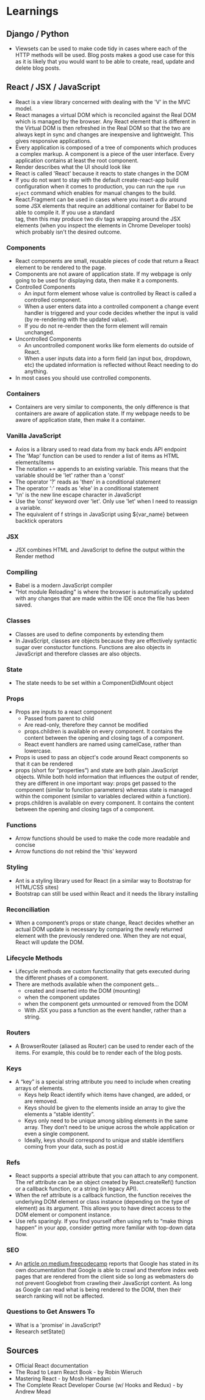 # Learnings

## Django / Python

- Viewsets can be used to make code tidy in cases where each of the HTTP methods will be used. Blog posts makes a good use case for this as it is likely that you would want to be able to create, read, update and delete blog posts.

## React / JSX / JavaScript

- React is a view library concerned with dealing with the 'V' in the MVC model.
- React manages a virtual DOM which is reconciled against the Real DOM which is managed by the browser. Any React element that is different in the Virtual DOM is then refreshed in the Real DOM so that the two are always kept in sync and changes are inexpensive and lightweight. This gives responsive applications.
- Every application is composed of a tree of components which produces a complex markup. A component is a piece of the user interface. Every application contains at least the root component.
- Render describes what the UI should look like
- React is called 'React' because it reacts to state changes in the DOM
- If you do not want to stay with the default create-react-app build configuration when it comes to production, you can run the `npm run eject` command which enables for manual changes to the build.
- React.Fragment can be used in cases where you insert a div around some JSX elements that require an additional container for Babel to be able to compile it. If you use a standard <div></div> tag, then this may produce two div tags wrapping around the JSX elements (when you inspect the elements in Chrome Developer tools) which probably isn't the desired outcome.

### Components

- React components are small, reusable pieces of code that return a React element to be rendered to the page.
- Components are not aware of application state. If my webpage is only going to be used for displaying data, then make it a components.
- Controlled Components
  - An input form element whose value is controlled by React is called a controlled component.
  - When a user enters data into a controlled component a change event handler is triggered and your code decides whether the input is valid (by re-rendering with the updated value).
  - If you do not re-render then the form element will remain unchanged.
- Uncontrolled Components
  - An uncontrolled component works like form elements do outside of React.
  - When a user inputs data into a form field (an input box, dropdown, etc) the updated information is reflected without React needing to do anything.
- In most cases you should use controlled components.

### Containers

- Containers are very similar to components, the only difference is that containers are aware of application state. If my webpage needs to be aware of application state, then make it a container.

### Vanilla JavaScript

- Axios is a library used to read data from my back ends API endpoint
- The 'Map' function can be used to render a list of items as HTML elements/items
- The notation += appends to an existing variable. This means that the variable should be 'let' rather than a 'const'
- The operator '?' reads as 'then' in a conditional statement
- The operator ':' reads as 'else' in a conditional statement
- '\n' is the new line escape character in JavaScript
- Use the 'const' keyword over 'let'. Only use 'let' when I need to reassign a variable.
- The equivalent of f strings in JavaScript using ${var_name} between backtick operators

### JSX

- JSX combines HTML and JavaScript to define the output within the Render method

### Compiling

- Babel is a modern JavaScript compiler
- "Hot module Reloading" is where the browser is automatically updated with any changes that are made within the IDE once the file has been saved.

### Classes

- Classes are used to define components by extending them
- In JavaScript, classes are objects because they are effectively syntactic sugar over constuctor functions. Functions are also objects in JavaScript and therefore classes are also objects.

### State

- The state needs to be set within a ComponentDidMount object

### Props

- Props are inputs to a react component
  - Passed from parent to child
  - Are read-only, therefore they cannot be modified
  - props.children is available on every component. It contains the content between the opening and closing tags of a component.
  - React event handlers are named using camelCase, rather than lowercase.
- Props is used to pass an object's code around React components so that it can be rendered
- props (short for “properties”) and state are both plain JavaScript objects. While both hold information that influences the output of render, they are different in one important way: props get passed to the component (similar to function parameters) whereas state is managed within the component (similar to variables declared within a function).
- props.children is available on every component. It contains the content between the opening and closing tags of a component.

### Functions

- Arrow functions should be used to make the code more readable and concise
- Arrow functions do not rebind the 'this' keyword

### Styling

- Ant is a styling library used for React (in a similar way to Bootstrap for HTML/CSS sites)
- Bootstrap can still be used within React and it needs the library installing

### Reconciliation

- When a component’s props or state change, React decides whether an actual DOM update is necessary by comparing the newly returned element with the previously rendered one. When they are not equal, React will update the DOM.

### Lifecycle Methods

- Lifecycle methods are custom functionality that gets executed during the different phases of a component.
- There are methods available when the component gets...
  - created and inserted into the DOM (mounting)
  - when the component updates
  - when the component gets unmounted or removed from the DOM
  - With JSX you pass a function as the event handler, rather than a string.

### Routers

- A BrowserRouter (aliased as Router) can be used to render each of the items. For example, this could be to render each of the blog posts.

### Keys

- A “key” is a special string attribute you need to include when creating arrays of elements.
  - Keys help React identify which items have changed, are added, or are removed.
  - Keys should be given to the elements inside an array to give the elements a “stable identity”.
  - Keys only need to be unique among sibling elements in the same array. They don’t need to be unique across the whole application or even a single component.
  - Ideally, keys should correspond to unique and stable identifiers coming from your data, such as post.id

### Refs

- React supports a special attribute that you can attach to any component. The ref attribute can be an object created by React.createRef() function or a callback function, or a string (in legacy API).
- When the ref attribute is a callback function, the function receives the underlying DOM element or class instance (depending on the type of element) as its argument. This allows you to have direct access to the DOM element or component instance.
- Use refs sparingly. If you find yourself often using refs to “make things happen” in your app, consider getting more familiar with top-down data flow.

### SEO

- An <a href="https://medium.freecodecamp.org/seo-vs-react-is-it-neccessary-to-render-react-pages-in-the-backend-74ce5015c0c9" >article on medium.freecodecamp</a> reports that Google has stated in its own documentation that Google is able to crawl and therefore index web pages that are rendered from the client side so long as webmasters do not prevent Googlebot from crawling their JavaScript content. As long as Google can read what is being rendered to the DOM, then their search ranking will not be affected.


### Questions to Get Answers To

- What is a 'promise' in JavaScript?
- Research setState()

## Sources

- Official React documentation
- The Road to Learn React Book - by Robin Wieruch
- Mastering React - by Mosh Hamedani
- The Complete React Developer Course (w/ Hooks and Redux) - by Andrew Mead
